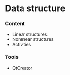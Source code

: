 # Data structure

### Content

- Linear structures:
- Nonlinear structures
- Activities

### Tools

- QtCreator
